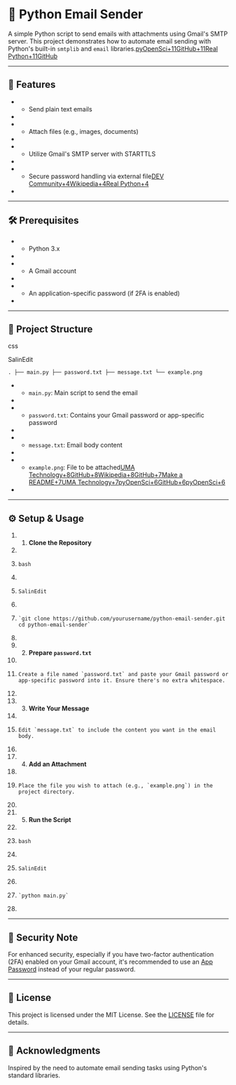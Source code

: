 # 📧 Python Email Sender

A simple Python script to send emails with attachments using Gmail's SMTP server. This project demonstrates how to automate email sending with Python's built-in `smtplib` and `email` libraries.[pyOpenSci+11GitHub+11Real Python+11](https://github.com/Sven-Bo/automate-sending-emails-using-python/blob/master/README.md?utm_source=chatgpt.com)[GitHub](https://github.com/Akshatbhatnagar908/mail_sending_python?utm_source=chatgpt.com)

* * *

## 🚀 Features

* *   Send plain text emails
*     
* *   Attach files (e.g., images, documents)
*     
* *   Utilize Gmail's SMTP server with STARTTLS
*     
* *   Secure password handling via external file[DEV Community+4Wikipedia+4Real Python+4](https://en.wikipedia.org/wiki/README?utm_source=chatgpt.com)
*     

* * *

## 🛠️ Prerequisites

* *   Python 3.x
*     
* *   A Gmail account
*     
* *   An application-specific password (if 2FA is enabled)
*     

* * *

## 📂 Project Structure

css

SalinEdit

`. ├── main.py ├── password.txt ├── message.txt └── example.png`

* *   `main.py`: Main script to send the email
*     
* *   `password.txt`: Contains your Gmail password or app-specific password
*     
* *   `message.txt`: Email body content
*     
* *   `example.png`: File to be attached[UMA Technology+8GitHub+8Wikipedia+8](https://github.com/Akshatbhatnagar908/mail_sending_python?utm_source=chatgpt.com)[GitHub+7Make a README+7UMA Technology+7](https://www.makeareadme.com/?utm_source=chatgpt.com)[pyOpenSci+6GitHub+6pyOpenSci+6](https://github.com/jehna/readme-best-practices?utm_source=chatgpt.com)
*     

* * *

## ⚙️ Setup & Usage

1. 1.  **Clone the Repository**
1.     
1.     bash
1.     
1.     SalinEdit
1.     
1.     `git clone https://github.com/yourusername/python-email-sender.git cd python-email-sender`
1.     

1. 2.  **Prepare `password.txt`**
1.     
1.     Create a file named `password.txt` and paste your Gmail password or app-specific password into it. Ensure there's no extra whitespace.
1.     
1. 3.  **Write Your Message**
1.     
1.     Edit `message.txt` to include the content you want in the email body.
1.     
1. 4.  **Add an Attachment**
1.     
1.     Place the file you wish to attach (e.g., `example.png`) in the project directory.
1.     
1. 5.  **Run the Script**
1.     
1.     bash
1.     
1.     SalinEdit
1.     
1.     `python main.py`
1.     

* * *

## 🔐 Security Note

For enhanced security, especially if you have two-factor authentication (2FA) enabled on your Gmail account, it's recommended to use an [App Password](https://support.google.com/accounts/answer/185833?hl=en) instead of your regular password.

* * *

## 📝 License

This project is licensed under the MIT License. See the [LICENSE](LICENSE) file for details.

* * *

## 🙌 Acknowledgments

Inspired by the need to automate email sending tasks using Python's standard libraries.